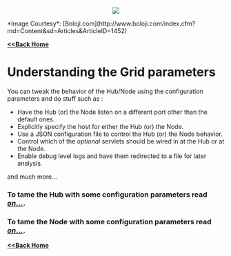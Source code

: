 <p align="center"> 
<img src='./images/banner.jpg'>
</p>
*Image Courtesy*: [Boloji.com](http://www.boloji.com/index.cfm?md=Content&sd=Articles&ArticleID=1452)

[**<<Back Home**](./README.md)

# Understanding the Grid parameters

You can tweak the behavior of the Hub/Node using the configuration parameters and do stuff such as :

* Have the Hub (or) the Node listen on a different port other than the default ones.
* Explicitly specify the host for either the Hub (or) the Node.
* Use a JSON configuration file to control the Hub (or) the Node behavior.
* Control which of the _optional_ servlets should be wired in at the Hub or at the Node.
* Enable debug level logs and have them redirected to a file for later analysis.

and much more...


### To tame the Hub with some configuration parameters read [**_on..._**](./HUB_CONFIG.md).

### To tame the Node with some configuration parameters read [**_on..._**](./NODE_CONFIG.md).

[**<<Back Home**](./README.md)
